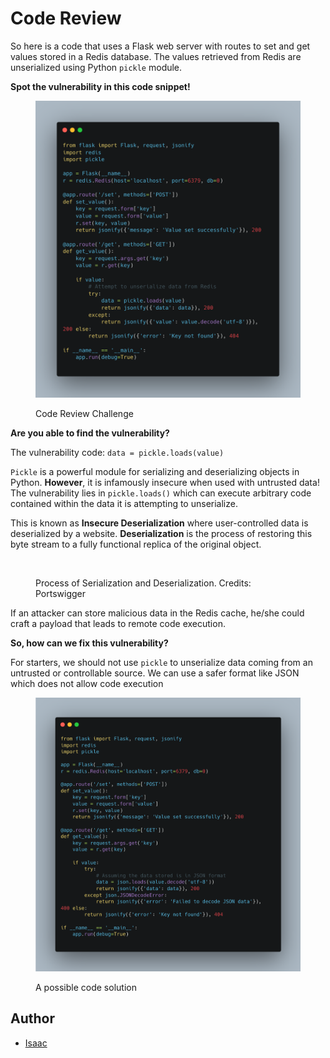 # Code Review

So here is a code that uses a Flask web server with routes to set and get values stored in a Redis database. The values retrieved from Redis are unserialized using Python `pickle` module.

**Spot the vulnerability in this code snippet!**

<figure><img src="../.gitbook/assets/code_challenge.png" alt=""><figcaption><p>Code Review Challenge</p></figcaption></figure>

**Are you able to find the vulnerability?**

The vulnerability code: `data = pickle.loads(value)`

`Pickle` is a powerful module for serializing and deserializing objects in Python. **However**, it is infamously insecure when used with untrusted data! The vulnerability lies in `pickle.loads()` which can execute arbitrary code contained within the data it is attempting to unserialize.&#x20;

This is known as **Insecure Deserialization** where user-controlled data is deserialized by a website. **Deserialization** is the process of restoring this byte stream to a fully functional replica of the original object.

<figure><img src="../.gitbook/assets/Screenshot 2024-03-26 at 1.35.20 PM.png" alt=""><figcaption><p>Process of Serialization and Deserialization. Credits: Portswigger</p></figcaption></figure>

If an attacker can store malicious data in the Redis cache, he/she could craft a payload that leads to remote code execution.&#x20;

**So, how can we fix this vulnerability?**

For starters, we should not use `pickle` to unserialize data coming from an untrusted or controllable source. We can use a safer format like JSON which does not allow code execution

<figure><img src="../.gitbook/assets/code_solution.png" alt=""><figcaption><p>A possible code solution</p></figcaption></figure>

## Author

- [Isaac](https://github.com/frostsg)